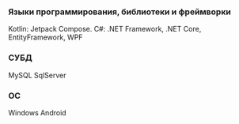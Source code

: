 ### Языки программирования, библиотеки и фреймворки

Kotlin:
  Jetpack Compose.
C#:
  .NET Framework,
  .NET Core,
  EntityFramework,
  WPF

### СУБД
  MySQL
  SqlServer
### OC
  Windows
  Android
